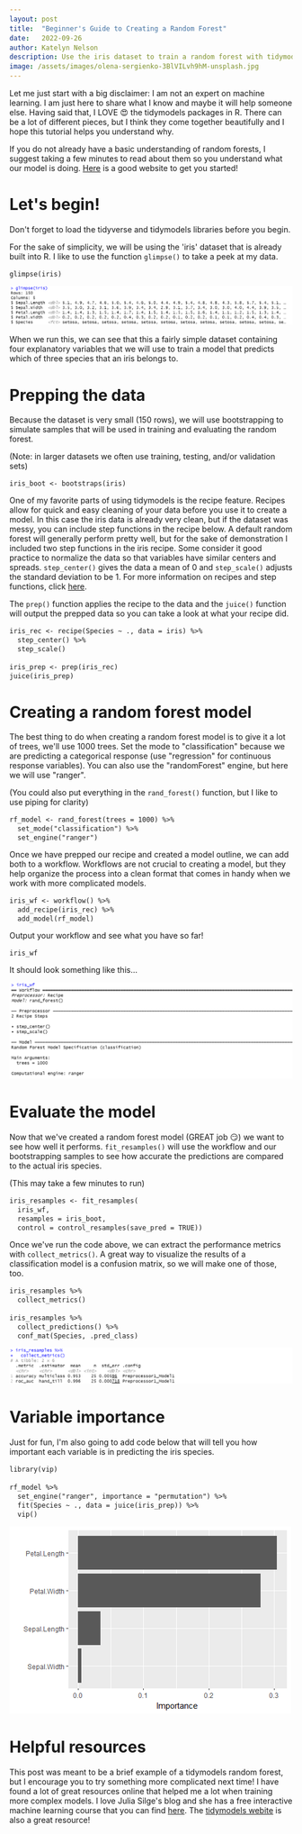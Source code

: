 ```yaml
---
layout: post
title:  "Beginner's Guide to Creating a Random Forest"
date:   2022-09-26
author: Katelyn Nelson
description: Use the iris dataset to train a random forest with tidymodels in R
image: /assets/images/olena-sergienko-3BlVILvh9hM-unsplash.jpg
---
```


Let me just start with a big disclaimer: I am not an expert on machine learning. I am just here to share what I know and maybe it will help someone else. Having said that, I LOVE 😍 the tidymodels packages in R. There can be a lot of different pieces, but I think they come together beautifully and I hope this tutorial helps you understand why.

If you do not already have a basic understanding of random forests, I suggest taking a few minutes to read about them so you understand what our model is doing. [Here](https://careerfoundry.com/en/blog/data-analytics/what-is-random-forest/) is a good website to get you started!

# Let's begin!

Don't forget to load the tidyverse and tidymodels libraries before you begin.

For the sake of simplicity, we will be using the 'iris' dataset that is already built into R. I like to use the function `glimpse()` to take a peek at my data.
```
glimpse(iris)
```
![glimpse](https://raw.githubusercontent.com/katelynnelson38/stat386-projects/main/assets/images/rfpost/glimpse.PNG)

When we run this, we can see that this a fairly simple dataset containing four explanatory variables that we will use to train a model that predicts which of three species that an iris belongs to.

# Prepping the data

Because the dataset is very small (150 rows), we will use bootstrapping to simulate samples that will be used in training and evaluating the random forest. 

(Note: in larger datasets we often use training, testing, and/or validation sets)
```
iris_boot <- bootstraps(iris)
```
One of my favorite parts of using tidymodels is the recipe feature. Recipes allow for quick and easy cleaning of your data before you use it to create a model. In this case the iris data is already very clean, but if the dataset was messy, you can include step functions in the recipe below. A default random forest will generally perform pretty well, but for the sake of demonstration I included two step functions in the iris recipe. Some consider it good practice to normalize the data so that variables have similar centers and spreads. `step_center()` gives the data a mean of 0 and `step_scale()` adjusts the standard deviation to be 1. For more information on recipes and step functions, click [here](https://recipes.tidymodels.org/reference/index.html).

The `prep()` function applies the recipe to the data and the `juice()` function will output the prepped data so you can take a look at what your recipe did.

```
iris_rec <- recipe(Species ~ ., data = iris) %>%
  step_center() %>%
  step_scale()

iris_prep <- prep(iris_rec)
juice(iris_prep)
```

# Creating a random forest model

The best thing to do when creating a random forest model is to give it a lot of trees, we'll use 1000 trees. Set the mode to "classification" because we are predicting a categorical response (use "regression" for continuous response variables). You can also use the "randomForest" engine, but here we will use "ranger". 

(You could also put everything in the `rand_forest()` function, but I like to use piping for clarity)
```
rf_model <- rand_forest(trees = 1000) %>%
  set_mode("classification") %>%
  set_engine("ranger")
```
Once we have prepped our recipe and created a model outline, we can add both to a workflow. Workflows are not crucial to creating a model, but they help organize the process into a clean format that comes in handy when we work with more complicated models.
```
iris_wf <- workflow() %>%
  add_recipe(iris_rec) %>%
  add_model(rf_model)
```
Output your workflow and see what you have so far!
```
iris_wf
```
It should look something like this...

![workflow](https://raw.githubusercontent.com/katelynnelson38/stat386-projects/main/assets/images/rfpost/workflow.PNG)

# Evaluate the model

Now that we've created a random forest model (GREAT job 😏) we want to see how well it performs. `fit_resamples()` will use the workflow and our bootstrapping samples to see how accurate the predictions are compared to the actual iris species.

(This may take a few minutes to run)
```
iris_resamples <- fit_resamples(
  iris_wf,
  resamples = iris_boot,
  control = control_resamples(save_pred = TRUE))
```
Once we've run the code above, we can extract the performance metrics with `collect_metrics()`. A great way to visualize the results of a classification model is a confusion matrix, so we will make one of those, too.
```
iris_resamples %>%
  collect_metrics()

iris_resamples %>%
  collect_predictions() %>%
  conf_mat(Species, .pred_class)
```

![metrics](https://raw.githubusercontent.com/katelynnelson38/stat386-projects/main/assets/images/rfpost/metrics.PNG)

# Variable importance

Just for fun, I'm also going to add code below that will tell you how important each variable is in predicting the iris species.

```
library(vip)

rf_model %>%
  set_engine("ranger", importance = "permutation") %>%
  fit(Species ~ ., data = juice(iris_prep)) %>%
  vip()
```

![variable importance plot](https://raw.githubusercontent.com/katelynnelson38/stat386-projects/main/assets/images/rfpost/var_importance.png)

# Helpful resources

This post was meant to be a brief example of a tidymodels random forest, but I encourage you to try something more complicated next time! I have found a lot of great resources online that helped me a lot when training more complex models. I love Julia Silge's blog and she has a free interactive machine learning course that you can find [here](https://juliasilge.com/blog/tidymodels-ml-course/). The [tidymodels webite](https://www.tidymodels.org/) is also a great resource!
